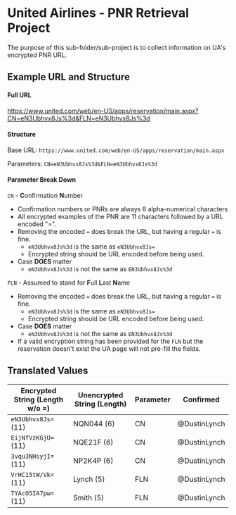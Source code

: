 # United Airlines - PNR Retrieval Project
The purpose of this sub-folder/sub-project is to collect information on UA's encrypted PNR URL.

## Example URL and Structure
#### Full URL
https://www.united.com/web/en-US/apps/reservation/main.aspx?CN=eN3Ubhvx8Js%3d&FLN=eN3Ubhvx8Js%3d
#### Structure
Base URL: `https://www.united.com/web/en-US/apps/reservation/main.aspx`

Parameters: `CN=eN3Ubhvx8Js%3d&FLN=eN3Ubhvx8Js%3d`
#### Parameter Break Down 
`CN` - **C**onfirmation **N**umber 
* Confirmation numbers or PNRs are always 6 alpha-numerical characters
* All encrypted examples of the PNR are 11 characters followed by a URL encoded "=".
* Removing the encoded `=` does break the URL, but having a regular `=` is fine.
    * `eN3Ubhvx8Js%3d` is the same as `eN3Ubhvx8Js=`
    * Encrypted string should be URL encoded before being used.
* Case **DOES** matter
    * `eN3Ubhvx8Js%3d` is not the same as `EN3Ubhvx8Js%3d`

`FLN` - Assumed to stand for **F**ull **L**ast **N**ame
* Removing the encoded `=` does break the URL, but having a regular `=` is fine.
    * `eN3Ubhvx8Js%3d` is the same as `eN3Ubhvx8Js=`
    * Encrypted string should be URL encoded before being used.
* Case **DOES** matter
    * `eN3Ubhvx8Js%3d` is not the same as `EN3Ubhvx8Js%3d`
* If a valid encryption string has been provided for the `FLN` but the reservation doesn't exist the UA page will not pre-fill the fields.

## Translated Values
Encrypted String (Length w/o =) | Unencrypted String (Length) | Parameter | Confirmed
------------ | ------------- | ------------- | -------------
`eN3Ubhvx8Js=` (11) | NQN044 (6) | CN | @DustinLynch
`EijNfVzKGjU=` (11) | NQE21F (6) | CN | @DustinLynch
`3vqu3NHsyjI=` (11) | NP2K4P (6) | CN | @DustinLynch
`VrHC15tW/Vk=` (11) | Lynch (5) | FLN | @DustinLynch
`TYAcO5IA7pw=` (11) | Smith (5) | FLN | @DustinLynch